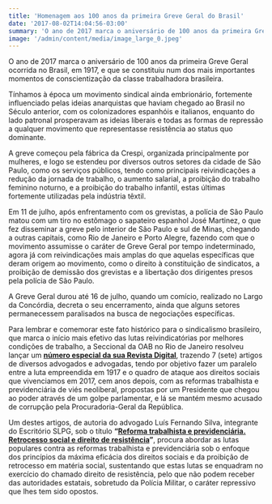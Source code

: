```yaml
---
title: 'Homenagem aos 100 anos da primeira Greve Geral do Brasil'
date: '2017-08-02T14:04:56-03:00'
summary: 'O ano de 2017 marca o aniversário de 100 anos da primeira Greve Geral ocorrida no Brasil, em 1917, e que se constituiu num dos mais importantes momentos de conscientização da classe trabalhadora brasileira.'
image: '/admin/content/media/image_large_0.jpeg'
---
```


O ano de 2017 marca o aniversário de 100 anos da primeira Greve Geral ocorrida no Brasil, em 1917, e que se constituiu num dos mais importantes momentos de conscientização da classe trabalhadora brasileira.

Tínhamos à época um movimento sindical ainda embrionário, fortemente influenciado pelas ideias anarquistas que haviam chegado ao Brasil no Século anterior, com os colonizadores espanhóis e italianos, enquanto do lado patronal prosperavam as ideias liberais e todas as formas de repressão a qualquer movimento que representasse resistência ao status quo dominante.

A greve começou pela fábrica da Crespi, organizada principalmente por mulheres, e logo se estendeu por diversos outros setores da cidade de São Paulo, como os serviços públicos, tendo como principais reivindicações a redução da jornada de trabalho, o aumento salarial, a proibição do trabalho feminino noturno, e a proibição do trabalho infantil, estas últimas fortemente utilizadas pela indústria têxtil.

Em 11 de julho, após enfrentamento com os grevistas, a polícia de São Paulo matou com um tiro no estômago o sapateiro espanhol José Martinez, o que fez disseminar a greve pelo interior de São Paulo e sul de Minas, chegando a outras capitais, como Rio de Janeiro e Porto Alegre, fazendo com que o movimento assumisse o caráter de Greve Geral por tempo indeterminado, agora já com reivindicações mais amplas do que aquelas específicas que deram origem ao movimento, como o direito à constituição de sindicatos, a proibição de demissão dos grevistas e a libertação dos dirigentes presos pela polícia de São Paulo.

A Greve Geral durou até 16 de julho, quando um comício, realizado no Largo da Concórdia, decreta o seu encerramento, ainda que alguns setores permanecessem paralisados na busca de negociações específicas.

Para lembrar e comemorar este fato histórico para o sindicalismo brasileiro, que marca o início mais efetivo das lutas reivindicatórias por melhores condições de trabalho, a Seccional da OAB no Rio de Janeiro resolveu lançar um **[número especial da sua Revista Digital](http://revistaeletronica.oabrj.org.br/?page_id=1186)**, trazendo 7 (sete) artigos de diversos advogados e advogadas, tendo por objetivo fazer um paralelo entre a luta empreendida em 1917 e o quadro de ataque aos direitos sociais que vivenciamos em 2017, cem anos depois, com as reformas trabalhista e previdenciária de viés neoliberal, propostas por um Presidente que chegou ao poder através de um golpe parlamentar, e lá se mantém mesmo acusado de corrupção pela Procuradoria-Geral da República.

Um destes artigos, de autoria do advogado Luís Fernando Silva, integrante do Escritório SLPG, sob o título **“[Reforma trabalhista e previdenciária. Retrocesso social e direito de resistência](http://revistaeletronica.oabrj.org.br/?artigo=reformas-trabalhista-e-previdenciaria-retrocesso-social-e-direito-de-resistencia&HTML)”**, procura abordar as lutas populares contra as reformas trabalhista e previdenciária sob o enfoque dos princípios da máxima eficácia dos direitos sociais e da proibição de retrocesso em matéria social, sustentando que estas lutas se enquadram no exercício do chamado direito de resistência, pelo que não podem receber das autoridades estatais, sobretudo da Polícia Militar, o caráter repressivo que lhes tem sido opostos.
